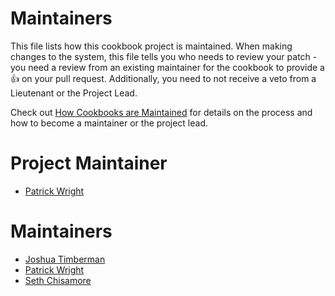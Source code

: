 <!-- This is a generated file. Please do not edit directly -->

# Maintainers

This file lists how this cookbook project is maintained. When making changes to the system, this file tells you who needs to review your patch - you need a review from an existing maintainer for the cookbook to provide a :+1: on your pull request. Additionally, you need to not receive a veto from a Lieutenant or the Project Lead.

Check out [How Cookbooks are Maintained](https://github.com/chef-cookbooks/community_cookbook_documentation/blob/master/CONTRIBUTING.MD) for details on the process and how to become a maintainer or the project lead.

# Project Maintainer
* [Patrick Wright](https://github.com/wrightp)

# Maintainers
* [Joshua Timberman](https://github.com/jtimberman)
* [Patrick Wright](https://github.com/wrightp)
* [Seth Chisamore](https://github.com/schisamo)
